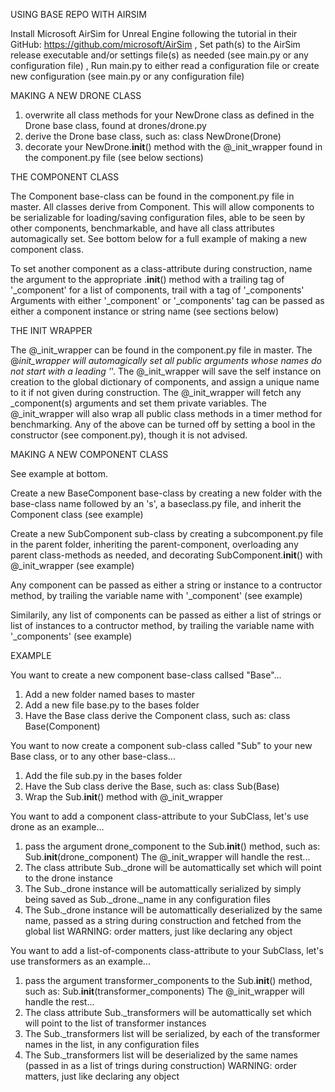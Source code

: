 USING BASE REPO WITH AIRSIM

Install Microsoft AirSim for Unreal Engine following the tutorial in their GitHub: https://github.com/microsoft/AirSim
, Set path(s) to the AirSim release executable and/or settings file(s) as needed (see main.py or any configuration file)
, Run main.py to either read a configuration file or create new configuration (see main.py or any configuration file)


MAKING A NEW DRONE CLASS

1. overwrite all class methods for your NewDrone class as defined in the Drone base class, found at drones/drone.py
2. derive the Drone base class, such as: class NewDrone(Drone)
3. decorate your NewDrone.__init__() method with the @_init_wrapper found in the component.py file (see below sections)  


THE COMPONENT CLASS

The Component base-class can be found in the component.py file in master. All classes derive from Component. This will allow components to be serializable for loading/saving configuration files, able to be seen by other components, benchmarkable, and have all class attributes automagically set. See bottom below for a full example of making a new component class.

To set another component as a class-attribute during construction, name the argument to the appropriate .__init__() method with a trailing tag of '_component'
  for a list of components, trail with a tag of '_components'
Arguments with either '_component' or '_components' tag can be passed as either a component instance or string name (see sections below)


THE INIT WRAPPER

The @_init_wrapper can be found in the component.py file in master.
The @_init_wrapper will automagically set all public arguments whose names do not start with a leading '_'.
The @_init_wrapper will save the self instance on creation to the global dictionary of components, and assign a unique name to it if not given during construction.
The @_init_wrapper will fetch any _component(s) arguments and set them private variables.
The @_init_wrapper will also wrap all public class methods in a timer method for benchmarking.
Any of the above can be turned off by setting a bool in the constructor (see component.py), though it is not advised.


MAKING A NEW COMPONENT CLASS

See example at bottom.

Create a new BaseComponent base-class by creating a new folder with the base-class name followed by an 's', a baseclass.py file, and inherit the Component class (see example)

Create a new SubComponent sub-class by creating a subcomponent.py file in the parent folder, inheriting the parent-component, overloading any parent class-methods as needed, and decorating SubComponent.__init__() with @_init_wrapper (see example)

Any component can be passed as either a string or instance to a contructor method, by trailing the variable name with '_component' (see example)

Similarily, any list of components can be passed as either a list of strings or list of instances to a contructor method, by trailing the variable name with '_components' (see example)


EXAMPLE

You want to create a new component base-class callsed "Base"...
1. Add a new folder named bases to master
2. Add a new file base.py to the bases folder
3. Have the Base class derive the Component class, such as: class Base(Component)

You want to now create a component sub-class called "Sub" to your new Base class, or to any other base-class...
1. Add the file sub.py in the bases folder
2. Have the Sub class derive the Base, such as: class Sub(Base)
3. Wrap the Sub.__init__() method with @_init_wrapper

You want to add a component class-attribute to your SubClass, let's use drone as an example...
1. pass the argument drone_component to the Sub.__init__() method, such as: Sub.__init__(drone_component)
The @_init_wrapper will handle the rest...
1. The class attribute Sub._drone will be automattically set which will point to the drone instance
2. The Sub._drone instance will be automattically serialized by simply being saved as Sub._drone._name in any configuration files
3. The Sub._drone instance will be automattically deserialized by the same name, passed as a string during construction and fetched from the global list
WARNING: order matters, just like declaring any object

You want to add a list-of-components class-attribute to your SubClass, let's use transformers as an example...
1. pass the argument transformer_components to the Sub.__init__() method, such as: Sub.__init__(transformer_components)
The @_init_wrapper will handle the rest...
1. The class attribute Sub._transformers will be automattically set which will point to the list of transformer instances
2. The Sub._transformers list will be serialized, by each of the transformer names in the list, in any configuration files
3. The Sub._transformers list will be deserialized by the same names (passed in as a list of trings during construction)
WARNING: order matters, just like declaring any object

